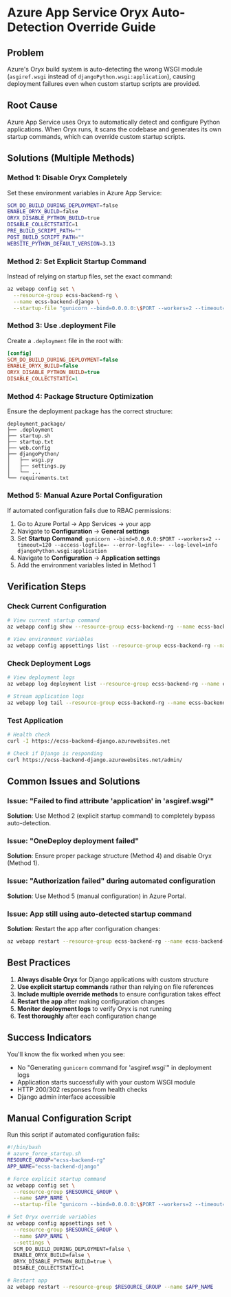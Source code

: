# Azure App Service Oryx Auto-Detection Override Guide

## Problem
Azure's Oryx build system is auto-detecting the wrong WSGI module (`asgiref.wsgi` instead of `djangoPython.wsgi:application`), causing deployment failures even when custom startup scripts are provided.

## Root Cause
Azure App Service uses Oryx to automatically detect and configure Python applications. When Oryx runs, it scans the codebase and generates its own startup commands, which can override custom startup scripts.

## Solutions (Multiple Methods)

### Method 1: Disable Oryx Completely
Set these environment variables in Azure App Service:

```bash
SCM_DO_BUILD_DURING_DEPLOYMENT=false
ENABLE_ORYX_BUILD=false
ORYX_DISABLE_PYTHON_BUILD=true
DISABLE_COLLECTSTATIC=1
PRE_BUILD_SCRIPT_PATH=""
POST_BUILD_SCRIPT_PATH=""
WEBSITE_PYTHON_DEFAULT_VERSION=3.13
```

### Method 2: Set Explicit Startup Command
Instead of relying on startup files, set the exact command:

```bash
az webapp config set \
  --resource-group ecss-backend-rg \
  --name ecss-backend-django \
  --startup-file "gunicorn --bind=0.0.0.0:\$PORT --workers=2 --timeout=120 --access-logfile=- --error-logfile=- --log-level=info djangoPython.wsgi:application"
```

### Method 3: Use .deployment File
Create a `.deployment` file in the root with:

```ini
[config]
SCM_DO_BUILD_DURING_DEPLOYMENT=false
ENABLE_ORYX_BUILD=false
ORYX_DISABLE_PYTHON_BUILD=true
DISABLE_COLLECTSTATIC=1
```

### Method 4: Package Structure Optimization
Ensure the deployment package has the correct structure:
```
deployment_package/
├── .deployment
├── startup.sh
├── startup.txt
├── web.config
├── djangoPython/
│   ├── wsgi.py
│   ├── settings.py
│   └── ...
└── requirements.txt
```

### Method 5: Manual Azure Portal Configuration
If automated configuration fails due to RBAC permissions:

1. Go to Azure Portal → App Services → your app
2. Navigate to **Configuration** → **General settings**
3. Set **Startup Command**: `gunicorn --bind=0.0.0.0:$PORT --workers=2 --timeout=120 --access-logfile=- --error-logfile=- --log-level=info djangoPython.wsgi:application`
4. Navigate to **Configuration** → **Application settings**
5. Add the environment variables listed in Method 1

## Verification Steps

### Check Current Configuration
```bash
# View current startup command
az webapp config show --resource-group ecss-backend-rg --name ecss-backend-django --query "appCommandLine"

# View environment variables
az webapp config appsettings list --resource-group ecss-backend-rg --name ecss-backend-django
```

### Check Deployment Logs
```bash
# View deployment logs
az webapp log deployment list --resource-group ecss-backend-rg --name ecss-backend-django

# Stream application logs
az webapp log tail --resource-group ecss-backend-rg --name ecss-backend-django
```

### Test Application
```bash
# Health check
curl -I https://ecss-backend-django.azurewebsites.net

# Check if Django is responding
curl https://ecss-backend-django.azurewebsites.net/admin/
```

## Common Issues and Solutions

### Issue: "Failed to find attribute 'application' in 'asgiref.wsgi'"
**Solution**: Use Method 2 (explicit startup command) to completely bypass auto-detection.

### Issue: "OneDeploy deployment failed"
**Solution**: Ensure proper package structure (Method 4) and disable Oryx (Method 1).

### Issue: "Authorization failed" during automated configuration
**Solution**: Use Method 5 (manual configuration) in Azure Portal.

### Issue: App still using auto-detected startup command
**Solution**: Restart the app after configuration changes:
```bash
az webapp restart --resource-group ecss-backend-rg --name ecss-backend-django
```

## Best Practices

1. **Always disable Oryx** for Django applications with custom structure
2. **Use explicit startup commands** rather than relying on file references
3. **Include multiple override methods** to ensure configuration takes effect
4. **Restart the app** after making configuration changes
5. **Monitor deployment logs** to verify Oryx is not running
6. **Test thoroughly** after each configuration change

## Success Indicators

You'll know the fix worked when you see:
- No "Generating `gunicorn` command for 'asgiref.wsgi'" in deployment logs
- Application starts successfully with your custom WSGI module
- HTTP 200/302 responses from health checks
- Django admin interface accessible

## Manual Configuration Script

Run this script if automated configuration fails:

```bash
#!/bin/bash
# azure_force_startup.sh
RESOURCE_GROUP="ecss-backend-rg"
APP_NAME="ecss-backend-django"

# Force explicit startup command
az webapp config set \
  --resource-group $RESOURCE_GROUP \
  --name $APP_NAME \
  --startup-file "gunicorn --bind=0.0.0.0:\$PORT --workers=2 --timeout=120 --access-logfile=- --error-logfile=- --log-level=info djangoPython.wsgi:application"

# Set Oryx override variables
az webapp config appsettings set \
  --resource-group $RESOURCE_GROUP \
  --name $APP_NAME \
  --settings \
  SCM_DO_BUILD_DURING_DEPLOYMENT=false \
  ENABLE_ORYX_BUILD=false \
  ORYX_DISABLE_PYTHON_BUILD=true \
  DISABLE_COLLECTSTATIC=1

# Restart app
az webapp restart --resource-group $RESOURCE_GROUP --name $APP_NAME
```
